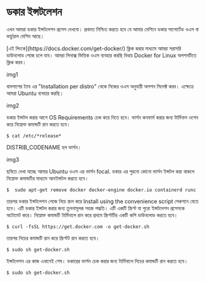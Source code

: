 # ডকার ইন্সটলেশন
<p>এখন আমরা ডকার ইন্সটলেশন প্রসেস দেখবো। প্রথমত নিশ্চিত করতে হবে যে আমার মেশিনে ডকার সাপোর্টেড ওএস বা ভার্চুয়াল মেশিন আছে। <p>
<p> [এই লিংকে](https://docs.docker.com/get-docker/) ক্লিক করার মাধ্যমে আমরা সরাসরি ডাউনলোড পেজে চলে যাব। আমরা লিনাক্স ভিত্তিক ওএস ব্যবহার করছি বিধায় Docker for Linux অপশনটিতে ক্লিক করব।

img1

বামপাশের ট্যাব এর "Installation per distro" থেকে নিজের ওএস অনুযায়ী অপশন সিলেক্ট করব। এক্ষেত্রে আমরা Ubuntu ব্যবহার করছি।

img2

ডকার ইন্সটল করার আগে OS Requirements চেক করে নিতে হবে।
ভার্সন কনফার্ম করার জন্য টার্মিনাল ওপেন করে নিম্নোক্ত কমান্ডটি রান করতে হবে।
```
$ cat /etc/*release*
```

DISTRIB_CODENAME হল ভার্সন।

img3

ছবিতে দেখা যাচ্ছে আমার Ubuntu ওএস এর ভার্সন focal. ডকার এর পুরনো কোনো ভার্সন ইন্সটল করা থাকলে  নিম্নোক্ত কমান্ডটির মাধ্যমে আনইন্সটল করতে হবে।

```
$  sudo apt-get remove docker docker-engine docker.io containerd runc
```
তারপর ডকার ইন্সটলেশন পেজে নিচে স্ক্রল করে Install  using the convenience script সেকশনে যেতে হবে। এটি ডকার ইন্সটল করার জন্য তুলনামূলক সহজ পদ্ধতি।  এটি একটি স্ক্রিপ্ট যা পুরো ইন্সটলেশন প্রসেসকে অটোমেট করে। নিম্নোক্ত কমান্ডটি টার্মিনালে রান করে প্রথমে স্ক্রিপ্টটির একটি কপি ডাউনলোড করতে হবে।
```
$ curl -fsSL https://get.docker.com -o get-docker.sh
```
তারপর নিচের কমান্ডটি রান করে স্ক্রিপ্টট রান করতে হবে।
```
$ sudo sh get-docker.sh
```
ইন্সটলেশন এর কাজ এখানেই শেষ। ডকারের ভার্সন চেক করার জন্য টার্মিনালে নিচের কমান্ডটি রান করতে হবে।
```
$ sudo sh get-docker.sh
```

